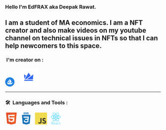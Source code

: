 ### Hello I'm EdFRAX aka Deepak Rawat.
I am a student of MA economics.
I am a NFT creator and also make videos on my youtube channel on technical issues in NFTs so that I can help newcomers to this space.
---
### &nbsp;I'm creator on :

[<img width="30" height="30" src="https://github.com/EdFRAX/EdFRAX/blob/main/icons/opensea.svg" alt="OpenSea" name="OpenSea" />](https://opensea.io/edfrax)&nbsp;&nbsp;&nbsp;
[<img width="60" height="60" src="https://github.com/EdFRAX/EdFRAX/blob/main/icons/wazirx.svg" alt="WazirXNFT" name="WazirXNFT" />](https://nft.wazirx.org/EdFRAX)

---

### 🛠 &nbsp;Languages and Tools :

<p>
<img src="https://github.com/EdFRAX/EdFRAX/blob/main/icons/html.svg" title="HTML5" alt="HTML" width="40" height="40"/>&nbsp;
<img src="https://github.com/EdFRAX/EdFRAX/blob/main/icons/css.svg"  title="CSS3" alt="CSS" width="40" height="40"/>&nbsp;
<img src="https://github.com/EdFRAX/EdFRAX/blob/main/icons/javascript.svg" title="JavaScript" alt="JavaScript" width="40" height="40"/>&nbsp;
<img src="https://github.com/EdFRAX/EdFRAX/blob/main/icons/react.svg" title="React" alt="React" width="40" height="40"/>&nbsp;
</p>
